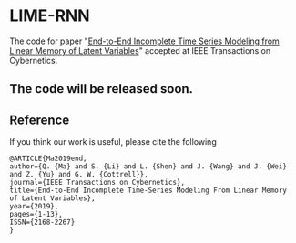 # LIME-RNN

The code for paper "[End-to-End Incomplete Time Series Modeling from Linear Memory of Latent Variables](https://ieeexplore.ieee.org/document/8685795)" accepted at IEEE Transactions on Cybernetics.



## The code will be released soon.



## Reference

If you think our work is useful, please cite the following

```
@ARTICLE{Ma2019end, 
author={Q. {Ma} and S. {Li} and L. {Shen} and J. {Wang} and J. {Wei} and Z. {Yu} and G. W. {Cottrell}}, 
journal={IEEE Transactions on Cybernetics}, 
title={End-to-End Incomplete Time-Series Modeling From Linear Memory of Latent Variables}, 
year={2019}, 
pages={1-13}, 
ISSN={2168-2267}
}
```


